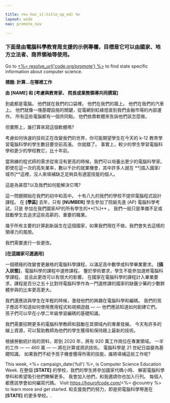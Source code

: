 ```yaml
---

title: <%= hoc_s(:title_op_ed) %>
layout: wide
nav: promote_nav

---
```


### 下面是由電腦科學教育周支援的示例專欄，目標是它可以由國家、地方立法者、商界領袖等使用。

  


Go to [<%= resolve_url('code.org/promote') %>](<%= resolve_url('https://code.org/promote') %>) to find state specific information about computer science.

**標題: 計算...在哪裡工作**

**由 [NAME] 和 [考慮與教育家、 院長或業務領導共同撰寫]**

到處都是電腦。 他們就在我們的口袋裡。 他們在我們的牆上。 他們在我們的汽車上。 他們就像一塊基礎設施的關鍵，從電網到紅綠燈直到我們金融市場的內部運作。 所有這些電腦都有一個共同點。 他們依靠軟體來告訴他們該怎麼做。

但實際上，誰打算來寫這個軟體嗎?

考慮如何快速的技術正在改變我們的世界，你可能期望學生在今天的 k-12 教育學習電腦科學的學生數目要空前高漲。 你就錯了。 事實上，較少的學生學習電腦科學和更少的學校教它，比十年前。

當熟練的程式師的需求從來沒有更高的時候，我們可以培養出更少的電腦科學家。 即使在這一次的高失業率，數以千計的就業機會，其中許多人就在 **[插入國家/城市]**這裡，沒人來填補缺乏足夠具有適當技能的個人。

這是為甚麼?以及我們如何能解決它嗎?

這一問題開始在我們的初中和高中。 十有八九的我們的學校不提供電腦程式設計課程。 在 **[學區]** 去年，只有 **[NUMBER]** 學生參加了院級先進 (AP) 電腦科學考試，只是 參加在我們國家AP的所有學生的**[%]** 。 我們一般只是準備不足或鼓勵學生去追求這些高薪的、重要的職業。

幾乎所有主要的計算創新誕生在這個國家，如果我們現在不做，我們會失去這樣的領導力的風險。

我們需要進行一些更改。

**[在這國家可選適用]**

一個積極的改變會更嚴格的電腦科學課程，以滿足高中數學或科學畢業要求。 **[插入狀態]**，電腦科學的課程中選修課程。 鑒於學術要求，學生不能參加選修電腦科學課程。 並且此更改可以有很大的影響。 在國家在電腦科學的課程計入畢業要求，課程是百分之五十比對待電腦科學作為一門選修課的國家的缺醫少藥的少數群體參與的比率更高更大。

我們還應該與學生在年輕的時候，激發他們的興趣在電腦科學和編碼。 我們的孩子應該不知道如何使用應用程式和視頻遊戲 — — 他們應該知道如何創建它們。 孩子們可以早在小學二年級學習編碼的基礎知識。

我們需要招聘更多的電腦科學教師和鼓勵在其領域內的專業發展。 今天有許多的線上資源，可以幫助教師為他們的學生獲得和保持跟上最新的技術。

根據勞動統計局的資料，即到 2020 年，將有 920 萬工作崗位在專業領域。 一半的工作 — — 460 萬 — — 將在計算或資訊技術。 電腦科學是 21 世紀日益變為基礎知識。 如果我們不給予孩子機會獲得所需的技能，誰將填補這些工作呢?

This week, <%= campaign_date('full') %>, is Computer Science Education Week. 在整個 **[STATE]** 的學校，我們的學生將參加國家代碼小時、 解密電腦科學學科和希望吸引他們瞭解更多。 我會加入他們，和我邀請你也加入行列。 每個人都應該學會如何編寫代碼。 Visit https://hourofcode.com/<%= @country %> to learn more and get started. 和支援我們的努力，即是把電腦科學帶進在 **[STATE]** 的更多學校。.